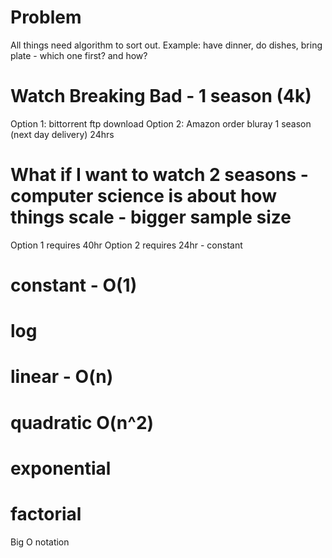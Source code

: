 # Problem
All things need algorithm to sort out. Example: have dinner, do dishes, bring plate - which one first? and how?

# Watch Breaking Bad - 1 season (4k)
Option 1: bittorrent ftp download
Option 2: Amazon order bluray 1 season (next day delivery) 24hrs


# What if I want to watch 2 seasons - computer science is about how things scale - bigger sample size
Option 1 requires 40hr
Option 2 requires 24hr - constant

# constant - O(1)
# log
# linear - O(n)
# quadratic O(n^2)
# exponential
# factorial

Big O notation

